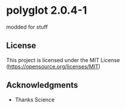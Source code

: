 # polyglot 2.0.4-1
modded for stuff

## License
This project is licensed under the MIT License
(https://opensource.org/licenses/MIT)
## Acknowledgments
* Thanks Science

